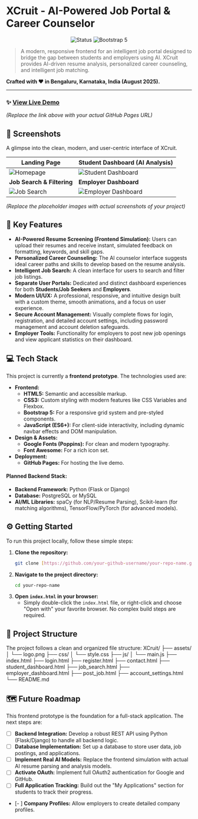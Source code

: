 # XCruit - AI-Powered Job Portal & Career Counselor

<p align="center">
  <img src="https://img.shields.io/badge/Status-Active-success?style=for-the-badge" alt="Status">
  <img src="https://img.shields.io/badge/Built%20with-Bootstrap%205-purple?style=for-the-badge" alt="Bootstrap 5">
</p>

> A modern, responsive frontend for an intelligent job portal designed to bridge the gap between students and employers using AI. XCruit provides AI-driven resume analysis, personalized career counseling, and intelligent job matching.

**Crafted with ❤️ in Bengaluru, Karnataka, India (August 2025).**

---

### ✨ [View Live Demo](https://your-github-username.github.io/your-repo-name/)

*(Replace the link above with your actual GitHub Pages URL)*

## 📸 Screenshots

A glimpse into the clean, modern, and user-centric interface of XCruit.

| Landing Page                                      | Student Dashboard (AI Analysis)                      |
| ------------------------------------------------- | ---------------------------------------------------- |
| ![Homepage](https://via.placeholder.com/400x300.png?text=Homepage+Screenshot) | ![Student Dashboard](https://via.placeholder.com/400x300.png?text=Student+Dashboard) |
| **Job Search & Filtering** | **Employer Dashboard** |
| ![Job Search](https://via.placeholder.com/400x300.png?text=Job+Search+Page) | ![Employer Dashboard](https://via.placeholder.com/400x300.png?text=Employer+Dashboard) |

*(Replace the placeholder images with actual screenshots of your project)*

## 🚀 Key Features

- **AI-Powered Resume Screening (Frontend Simulation):** Users can upload their resumes and receive instant, simulated feedback on formatting, keywords, and skill gaps.
- **Personalized Career Counseling:** The AI counselor interface suggests ideal career paths and skills to develop based on the resume analysis.
- **Intelligent Job Search:** A clean interface for users to search and filter job listings.
- **Separate User Portals:** Dedicated and distinct dashboard experiences for both **Students/Job Seekers** and **Employers**.
- **Modern UI/UX:** A professional, responsive, and intuitive design built with a custom theme, smooth animations, and a focus on user experience.
- **Secure Account Management:** Visually complete flows for login, registration, and detailed account settings, including password management and account deletion safeguards.
- **Employer Tools:** Functionality for employers to post new job openings and view applicant statistics on their dashboard.

## 💻 Tech Stack

This project is currently a **frontend prototype**. The technologies used are:

- **Frontend:**
  - **HTML5:** Semantic and accessible markup.
  - **CSS3:** Custom styling with modern features like CSS Variables and Flexbox.
  - **Bootstrap 5:** For a responsive grid system and pre-styled components.
  - **JavaScript (ES6+):** For client-side interactivity, including dynamic navbar effects and DOM manipulation.
- **Design & Assets:**
  - **Google Fonts (Poppins):** For clean and modern typography.
  - **Font Awesome:** For a rich icon set.
- **Deployment:**
  - **GitHub Pages:** For hosting the live demo.

#### Planned Backend Stack:
- **Backend Framework:** Python (Flask or Django)
- **Database:** PostgreSQL or MySQL
- **AI/ML Libraries:** spaCy (for NLP/Resume Parsing), Scikit-learn (for matching algorithms), TensorFlow/PyTorch (for advanced models).

## ⚙️ Getting Started

To run this project locally, follow these simple steps:

1.  **Clone the repository:**
    ```bash
    git clone [https://github.com/your-github-username/your-repo-name.git](https://github.com/your-github-username/your-repo-name.git)
    ```
2.  **Navigate to the project directory:**
    ```bash
    cd your-repo-name
    ```
3.  **Open `index.html` in your browser:**
    -   Simply double-click the `index.html` file, or right-click and choose "Open with" your favorite browser. No complex build steps are required.

## 📂 Project Structure

The project follows a clean and organized file structure:
XCruit/
├── assets/
│   └── logo.png
├── css/
│   └── style.css
├── js/
│   └── main.js
├── index.html
├── login.html
├── register.html
├── contact.html
├── student_dashboard.html
├── job_search.html
├── employer_dashboard.html
├── post_job.html
├── account_settings.html
└── README.md

## 🗺️ Future Roadmap

This frontend prototype is the foundation for a full-stack application. The next steps are:

-   [ ] **Backend Integration:** Develop a robust REST API using Python (Flask/Django) to handle all backend logic.
-   [ ] **Database Implementation:** Set up a database to store user data, job postings, and applications.
-   [ ] **Implement Real AI Models:** Replace the frontend simulation with actual AI resume parsing and analysis models.
-   [ ] **Activate OAuth:** Implement full OAuth2 authentication for Google and GitHub.
-   [ ] **Full Application Tracking:** Build out the "My Applications" section for students to track their progress.
-   [- ] **Company Profiles:** Allow employers to create detailed company profiles.
